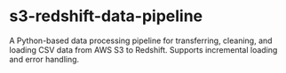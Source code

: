 # s3-redshift-data-pipeline
A Python-based data processing pipeline for transferring, cleaning, and loading CSV data from AWS S3 to Redshift. Supports incremental loading and error handling.
